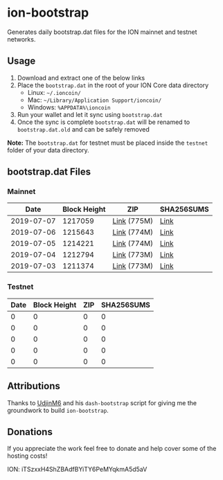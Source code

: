# ion-bootstrap

Generates daily bootstrap.dat files for the ION mainnet and testnet networks.

## Usage

1. Download and extract one of the below links
2. Place the `bootstrap.dat` in the root of your ION Core data directory
    - Linux: `~/.ioncoin/`
    - Mac: `~/Library/Application Support/ioncoin/`
    - Windows: `%APPDATA%\ioncoin`
3. Run your wallet and let it sync using `bootstrap.dat`
4. Once the sync is complete `bootstrap.dat` will be renamed to `bootstrap.dat.old` and can be safely removed

**Note:** The `bootstrap.dat` for testnet must be placed inside the `testnet` folder of your data directory.

## bootstrap.dat Files

### Mainnet

|    Date    | Block Height | ZIP | SHA256SUMS |
| ---------- | ------------ | --- | ---------- |
| 2019-07-07 | 1217059 | [Link](https://s3-ap-southeast-2.amazonaws.com/ion-bootstrap/mainnet/2019-07-07/bootstrap.dat.zip) (775M) | [Link](https://s3-ap-southeast-2.amazonaws.com/ion-bootstrap/mainnet/2019-07-07/SHA256SUMS) |
| 2019-07-06 | 1215643 | [Link](https://s3-ap-southeast-2.amazonaws.com/ion-bootstrap/mainnet/2019-07-06/bootstrap.dat.zip) (774M) | [Link](https://s3-ap-southeast-2.amazonaws.com/ion-bootstrap/mainnet/2019-07-06/SHA256SUMS) |
| 2019-07-05 | 1214221 | [Link](https://s3-ap-southeast-2.amazonaws.com/ion-bootstrap/mainnet/2019-07-05/bootstrap.dat.zip) (774M) | [Link](https://s3-ap-southeast-2.amazonaws.com/ion-bootstrap/mainnet/2019-07-05/SHA256SUMS) |
| 2019-07-04 | 1212794 | [Link](https://s3-ap-southeast-2.amazonaws.com/ion-bootstrap/mainnet/2019-07-04/bootstrap.dat.zip) (773M) | [Link](https://s3-ap-southeast-2.amazonaws.com/ion-bootstrap/mainnet/2019-07-04/SHA256SUMS) |
| 2019-07-03 | 1211374 | [Link](https://s3-ap-southeast-2.amazonaws.com/ion-bootstrap/mainnet/2019-07-03/bootstrap.dat.zip) (773M) | [Link](https://s3-ap-southeast-2.amazonaws.com/ion-bootstrap/mainnet/2019-07-03/SHA256SUMS) |

### Testnet

|    Date    | Block Height | ZIP | SHA256SUMS |
| ---------- | ------------ | --- | ---------- |
| 0 | 0 | 0 | 0 |
| 0 | 0 | 0 | 0 |
| 0 | 0 | 0 | 0 |
| 0 | 0 | 0 | 0 |
| 0 | 0 | 0 | 0 |

## Attributions

Thanks to [UdjinM6](https://github.com/UdjinM6) and his `dash-bootstrap` script
for giving me the groundwork to build `ion-bootstrap`.

## Donations

If you appreciate the work feel free to donate and help cover some of the
hosting costs!

ION: iTSzxxH4ShZBAdfBYiTY6PeMYqkmA5d5aV
